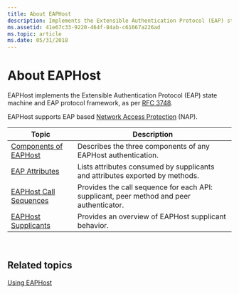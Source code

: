 ```yaml
---
title: About EAPHost
description: Implements the Extensible Authentication Protocol (EAP) state machine and EAP protocol framework, as per RFC 3748.
ms.assetid: 41e67c33-9220-464f-84ab-c61667a226ad
ms.topic: article
ms.date: 05/31/2018
---
```


# About EAPHost

EAPHost implements the Extensible Authentication Protocol (EAP) state machine and EAP protocol framework, as per [RFC 3748](https://go.microsoft.com/fwlink/p/?linkid=84063).

EAPHost supports EAP based [Network Access Protection](/windows/desktop/NAP/network-access-protection-start-page) (NAP).



| Topic                                                      | Description                                                                              |
|------------------------------------------------------------|------------------------------------------------------------------------------------------|
| [Components of EAPHost](eaphost-components.md)            | Describes the three components of any EAPHost authentication.                            |
| [EAP Attributes](about-eap-attributes.md)                 | Lists attributes consumed by supplicants and attributes exported by methods.             |
| [EAPHost Call Sequences](about-eaphost-call-sequences.md) | Provides the call sequence for each API: supplicant, peer method and peer authenticator. |
| [EAPHost Supplicants](eaphost-supplicants.md)             | Provides an overview of EAPHost supplicant behavior.                                     |



 

## Related topics

<dl> <dt>

[Using EAPHost](using-eap-host.md)
</dt> </dl>

 

 